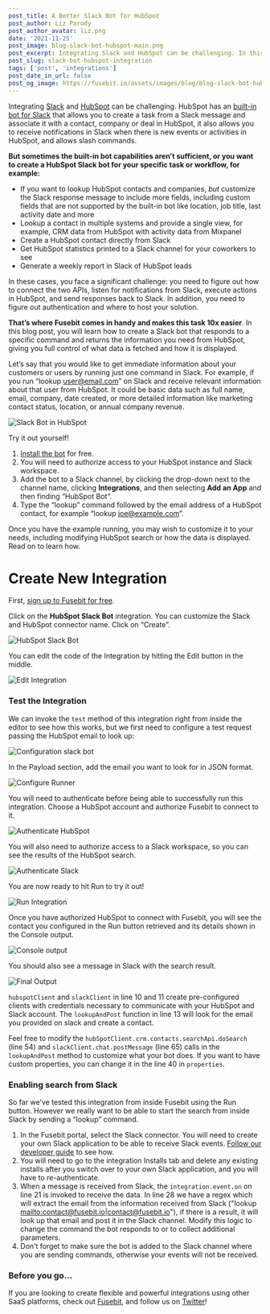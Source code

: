 ```yaml
---
post_title: A Better Slack Bot for HubSpot
post_author: Liz Parody
post_author_avatar: liz.png
date: '2021-11-25'
post_image: blog-slack-bot-hubspot-main.png
post_excerpt: Integrating Slack and HubSpot can be challenging. In this blog post you can learn how to create the exact integration that you want.
post_slug: slack-bot-hubspot-integration
tags: ['post', 'integrations']
post_date_in_url: false
post_og_image: https://fusebit.io/assets/images/blog/blog-slack-bot-hubspot-social.png
---
```


Integrating [Slack](https://slack.com/) and [HubSpot](https://www.hubspot.com/) can be challenging. HubSpot has an [built-in bot for Slack](https://www.hubspot.com/slack) that allows you to create a task from a Slack message and associate it with a contact, company or deal in HubSpot, it also allows you to receive notifications in Slack when there is new events or activities in HubSpot, and allows slash commands.

**But sometimes the built-in bot capabilities aren’t sufficient, or you want to create a HubSpot Slack bot for your specific task or workflow, for example:**

- If you want to lookup HubSpot contacts and companies, _but_ customize the Slack response message to include more fields, including custom fields that are not supported by the built-in bot like location, job title, last activity date and more
- Lookup a contact in multiple systems and provide a single view, for example, CRM data from HubSpot with activity data from Mixpanel
- Create a HubSpot contact directly from Slack
- Get HubSpot statistics printed to a Slack channel for your coworkers to see
- Generate a weekly report in Slack of HubSpot leads

In these cases, you face a significant challenge: you need to figure out how to connect the two APIs, listen for notifications from Slack, execute actions in HubSpot, and send responses back to Slack. In addition, you need to figure out authentication and where to host your solution.

**That’s where Fusebit comes in handy and makes this task 10x easier**. In this blog post, you will learn how to create a Slack bot that responds to a specific command and returns the information you need from HubSpot, giving you full control of what data is fetched and how it is displayed.

Let’s say that you would like to get immediate information about your customers or users by running just one command in Slack. For example, if you run “lookup user@email.com” on Slack and receive relevant information about that user from HubSpot. It could be basic data such as full name, email, company, date created, or more detailed information like marketing contact status, location, or annual company revenue.

![Slack Bot in HubSpot](blog-slack-bot-hubspot-output.png 'Slack Bot in HubSpot')

Try it out yourself!

1. [Install the bot](https://api.us-west-1.on.fusebit.io/v2/account/acc-f64569d3c8c14166/subscription/sub-1431c8fd3dc14cbe/integration/hubspot-slack-bot/api/service/start 'Install the bot CTA_SMALL') for free.
2. You will need to authorize access to your HubSpot instance and Slack workspace.
3. Add the bot to a Slack channel, by clicking the drop-down next to the channel name, clicking **Integrations**, and then selecting **Add an App** and then finding “HubSpot Bot”.
4. Type the “lookup” command followed by the email address of a HubSpot contact, for example “lookup joe@example.com”.

Once you have the example running, you may wish to customize it to your needs, including modifying HubSpot search or how the data is displayed. Read on to learn how.

# Create New Integration

First, [sign up to Fusebit for free](https://manage.fusebit.io/?key=e2e-hubspot-slack-bot).

Click on the **HubSpot Slack Bot** integration. You can customize the Slack and HubSpot connector name. Click on “Create”.

![HubSpot Slack Bot](blog-slack-bot-hubspot-create.png 'New Integration Slack - HubSpot')

You can edit the code of the Integration by hitting the Edit button in the middle.

![Edit Integration](blog-slack-bot-hubspot-edit.png 'Edit Integration')

### Test the Integration

We can invoke the `test` method of this integration right from inside the editor to see how this works, but we first need to configure a test request passing the HubSpot email to look up:

![Configuration slack bot](blog-slack-bot-hubspot-config.png 'Configuration slack bot')

In the Payload section, add the email you want to look for in JSON format.

![Configure Runner](blog-slack-bot-hubspot-runner.png 'Configure Runner')

You will need to authenticate before being able to successfully run this integration. Choose a HubSpot account and authorize Fusebit to connect to it.

![Authenticate HubSpot](blog-slack-bot-hubspot-authenticate.png 'Authenticate HubSpot')

You will also need to authorize access to a Slack workspace, so you can see the results of the HubSpot search.

![Authenticate Slack](blog-slack-bot-hubspot-authenticate2.png 'Authenticate Slack')

You are now ready to hit Run to try it out!

![Run Integration](blog-slack-bot-hubspot-run.png 'Run Integration')

Once you have authorized HubSpot to connect with Fusebit, you will see the contact you configured in the Run button retrieved and its details shown in the Console output.

![Console output](blog-slack-bot-hubspot-console.png 'Console output')

You should also see a message in Slack with the search result.

![Final Output](blog-slack-bot-hubspot-final.png 'Final Output')

`hubspotClient` and `slackClient` in line 10 and 11 create pre-configured clients with credentials necessary to communicate with your HubSpot and Slack account. The `lookupAndPost` function in line 13 will look for the email you provided on slack and create a contact.

Feel free to modify the `hubSpotClient.crm.contacts.searchApi.doSearch` (line 54) and `slackClient.chat.postMessage` (line 65) calls in the `lookupAndPost` method to customize what your bot does. If you want to have custom properties, you can change it in the line 40 in `properties`.

### Enabling search from Slack

So far we’ve tested this integration from inside Fusebit using the Run button. However we really want to be able to start the search from inside Slack by sending a “lookup” command.

1. In the Fusebit portal, select the Slack connector. You will need to create your own Slack application to be able to receive Slack events. [Follow our developer guide](https://developer.fusebit.io/docs/slack#receiving-events-from-slack-event-api-support) to see how.
2. You will need to go to the integration Installs tab and delete any existing installs after you switch over to your own Slack application, and you will have to re-authenticate.
3. When a message is received from Slack, the `integration.event.on` on line 21 is invoked to receive the data. In line 28 we have a regex which will extract the email from the information received from Slack ("lookup <mailto:contact@fusebit.io|contact@fusebit.io>"), if there is a result, it will look up that email and post it in the Slack channel. Modify this logic to change the command the bot responds to or to collect additional parameters.
4. Don’t forget to make sure the bot is added to the Slack channel where you are sending commands, otherwise your events will not be received.

### Before you go…

If you are looking to create flexible and powerful integrations using other SaaS platforms, check out [Fusebit](https://fusebit.io/), and follow us on [Twitter](https://twitter.com/fusebitio)!
